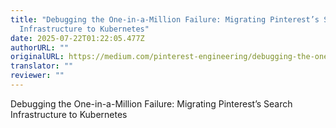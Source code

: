 ```yaml
---
title: "Debugging the One-in-a-Million Failure: Migrating Pinterest’s Search
  Infrastructure to Kubernetes"
date: 2025-07-22T01:22:05.477Z
authorURL: ""
originalURL: https://medium.com/pinterest-engineering/debugging-the-one-in-a-million-failure-migrating-pinterests-search-infrastructure-to-kubernetes-bef9af9dabf4
translator: ""
reviewer: ""
---
```


Debugging the One-in-a-Million Failure: Migrating Pinterest’s Search Infrastructure to Kubernetes